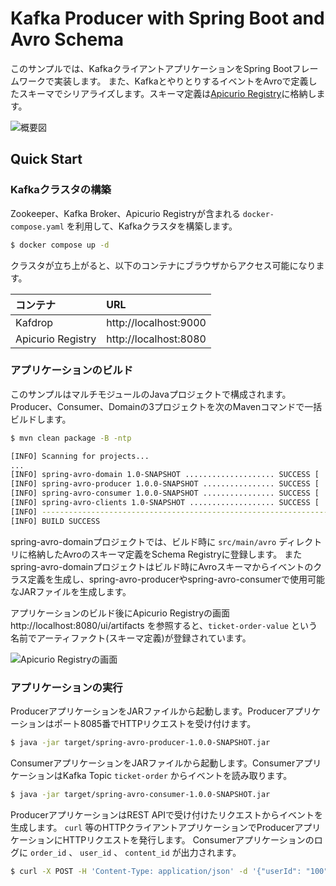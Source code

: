 # Kafka Producer with Spring Boot and Avro Schema

このサンプルでは、KafkaクライアントアプリケーションをSpring Bootフレームワークで実装します。
また、KafkaとやりとりするイベントをAvroで定義したスキーマでシリアライズします。スキーマ定義は[Apicurio Registry](https://www.apicur.io/registry/)に格納します。

![概要図](/assets//image/spring-avro-client-overview.png)

## Quick Start

### Kafkaクラスタの構築

Zookeeper、Kafka Broker、Apicurio Registryが含まれる `docker-compose.yaml` を利用して、Kafkaクラスタを構築します。

```bash
$ docker compose up -d
```

クラスタが立ち上がると、以下のコンテナにブラウザからアクセス可能になります。

|コンテナ|URL|
|:--|:--|
|Kafdrop|http://localhost:9000|
|Apicurio Registry|http://localhost:8080|

### アプリケーションのビルド

このサンプルはマルチモジュールのJavaプロジェクトで構成されます。
Producer、Consumer、Domainの3プロジェクトを次のMavenコマンドで一括ビルドします。

```bash
$ mvn clean package -B -ntp

[INFO] Scanning for projects...
...
[INFO] spring-avro-domain 1.0-SNAPSHOT .................... SUCCESS [  3.860 s]
[INFO] spring-avro-producer 1.0.0-SNAPSHOT ................ SUCCESS [  8.094 s]
[INFO] spring-avro-consumer 1.0.0-SNAPSHOT ................ SUCCESS [  7.233 s]
[INFO] spring-avro-clients 1.0-SNAPSHOT ................... SUCCESS [  0.031 s]
[INFO] ------------------------------------------------------------------------
[INFO] BUILD SUCCESS
```

spring-avro-domainプロジェクトでは、ビルド時に `src/main/avro` ディレクトリに格納したAvroのスキーマ定義をSchema Registryに登録します。
またspring-avro-domainプロジェクトはビルド時にAvroスキーマからイベントのクラス定義を生成し、spring-avro-producerやspring-avro-consumerで使用可能なJARファイルを生成します。

アプリケーションのビルド後にApicurio Registryの画面 http://localhost:8080/ui/artifacts を参照すると、`ticket-order-value` という名前でアーティファクト(スキーマ定義)が登録されています。

![Apicurio Registryの画面](/assets/image/apicurio-registry-artifacts.png)

### アプリケーションの実行

ProducerアプリケーションをJARファイルから起動します。Producerアプリケーションはポート8085番でHTTPリクエストを受け付けます。

```bash
$ java -jar target/spring-avro-producer-1.0.0-SNAPSHOT.jar
```

ConsumerアプリケーションをJARファイルから起動します。ConsumerアプリケーションはKafka Topic `ticket-order` からイベントを読み取ります。

```bash
$ java -jar target/spring-avro-consumer-1.0.0-SNAPSHOT.jar
```

ProducerアプリケーションはREST APIで受け付けたリクエストからイベントを生成します。
`curl` 等のHTTPクライアントアプリケーションでProducerアプリケーションにHTTPリクエストを発行します。
Consumerアプリケーションのログに `order_id` 、 `user_id` 、 `content_id` が出力されます。

```bash
$ curl -X POST -H 'Content-Type: application/json' -d '{"userId": "100", "contentId": "345"}' http://localhost:8085/ticket
```

